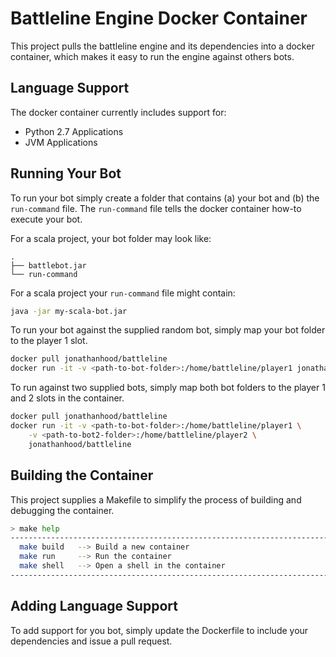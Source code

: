 Battleline Engine Docker Container
==================================

This project pulls the battleline engine and its dependencies into a docker container, which makes it easy to run the engine against others bots. 

Language Support
----------------

The docker container currently includes support for:

- Python 2.7 Applications
- JVM Applications

Running Your Bot
----------------

To run your bot simply create a folder that contains (a) your bot and (b) the ``run-command`` file. The ``run-command`` file tells the docker container how-to execute your bot.


For a scala project, your bot folder may look like:

```
.
├── battlebot.jar
└── run-command
```

For a scala project your ``run-command`` file might contain:

```bash
java -jar my-scala-bot.jar
```

To run your bot against the supplied random bot, simply map your bot folder to the player 1 slot.

```bash
docker pull jonathanhood/battleline
docker run -it -v <path-to-bot-folder>:/home/battleline/player1 jonathanhood/battleline
```

To run against two supplied bots, simply map both bot folders to the player 1 and 2 slots in the container.

```bash
docker pull jonathanhood/battleline
docker run -it -v <path-to-bot-folder>:/home/battleline/player1 \
    -v <path-to-bot2-folder>:/home/battleline/player2 \
    jonathanhood/battleline
```

Building the Container
----------------------

This project supplies a Makefile to simplify the process of building and debugging the container. 

```bash
> make help
-------------------------------------------------------------------------------
  make build   --> Build a new container
  make run     --> Run the container
  make shell   --> Open a shell in the container
-------------------------------------------------------------------------------
```

Adding Language Support
-----------------------

To add support for you bot, simply update the Dockerfile to include your dependencies and issue a pull request.

